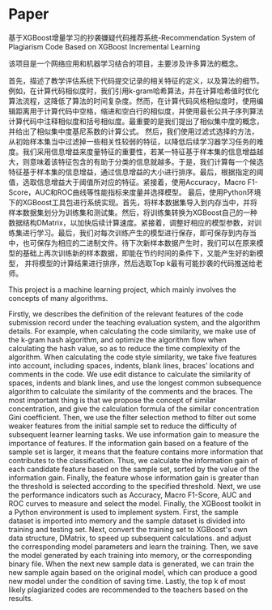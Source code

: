 # Paper
基于XGBoost增量学习的抄袭嫌疑代码推荐系统-Recommendation System of Plagiarism Code Based on XGBoost Incremental Learning

该项目是一个网络应用和机器学习结合的项目，主要涉及许多算法的概念。

首先，描述了教学评估系统下代码提交记录的相关特征的定义，以及算法的细节。例如，在计算代码相似度时，我们引用k-gram哈希算法，并在计算哈希值时优化算法流程，这降低了算法的时间复杂度。然而，在计算代码风格相似度时，使用编辑距离用于计算代码中空格，缩进和空白行的相似度，并使用最长公共子序列算法计算代码中注释相似度和括号相似度。最重要的是我们提出了相似集中度的概念，并给出了相似集中度基尼系数的计算公式。
然后，我们使用过滤式选择的方法，从初始样本集当中过滤掉一些相关性较弱的特征，以降低后续学习器学习任务的难度。我们采用信息增益来度量特征的重要性，若某一特征基于样本集的信息增益越大，则意味着该特征包含的有助于分类的信息就越多。于是，我们计算每一个候选特征基于样本集的信息增益，通过信息增益的大小进行排序。最后，根据指定的阈值，选取信息增益大于阈值所对应的特征。紧接着，使用Accuracy，Macro F1-Score，AUC和ROC曲线等性能指标来度量并选择模型。
最后，使用Python环境下的XGBoost工具包进行系统实现。首先，将样本数据集导入到内存当中，并将样本数据集划分为训练集和测试集。然后，将训练集转换为XGBoost自己的一种数据结构DMatrix，以加快后续计算速度。紧接着，调整好相应的模型参数，对训练集进行学习。最后，我们对每次训练产生的模型进行保存，即可保存到内存当中，也可保存为相应的二进制文件。待下次新样本数据产生时，我们可以在原来模型的基础上再次训练新的样本数据，即能在节约时间的条件下，又能产生好的新模型， 并将模型的计算结果进行排序，然后选取Top k最有可能抄袭的代码推送给老师。

This project is a machine learning project, which mainly involves the concepts of many algorithms.

Firstly, we describes the definition of the relevant features of the code submission record under the teaching evaluation system, and the algorithm details. For example, when calculating the code similarity, we make use of the k-gram hash algorithm, and optimize the algorithm flow when calculating the hash value, so as to reduce the time complexity of the algorithm. When calculating the code style similarity, we take five features into account, including spaces, indents, blank lines, braces’ locations and comments in the code. We use edit distance to calculate the similarity of spaces, indents and blank lines, and use the longest common subsequence algorithm to calculate the similarity of the comments and the braces. The most important thing is that we propose the concept of similar concentration, and give the calculation formula of the similar concentration Gini coefficient.
Then, we use the filter selection method to filter out some weaker features from the initial sample set to reduce the difficulty of subsequent learner learning tasks. We use information gain to measure the importance of features. If the information gain based on a feature of the sample set is larger, it means that the feature contains more information that contributes to the classification. Thus, we calculate the information gain of each candidate feature based on the sample set, sorted by the value of the information gain. Finally, the feature whose information gain is greater than the threshold is selected according to the specified threshold. Next, we use the performance indicators such as Accuracy, Macro F1-Score, AUC and ROC curves to measure and select the model.
Finally, the XGBoost toolkit in a Python environment is used to implement system. First, the sample dataset is imported into memory and the sample dataset is divided into training and testing set. Next, convert the training set to XGBoost's own data structure, DMatrix, to speed up subsequent calculations. and adjust the corresponding model parameters and learn the training. Then, we save the model generated by each training into memory, or the corresponding binary file. When the next new sample data is generated, we can train the new sample again based on the original model, which can produce a good new model under the condition of saving time. Lastly, the top k of most likely plagiarized codes are recommended to the teachers based on the results.
 
